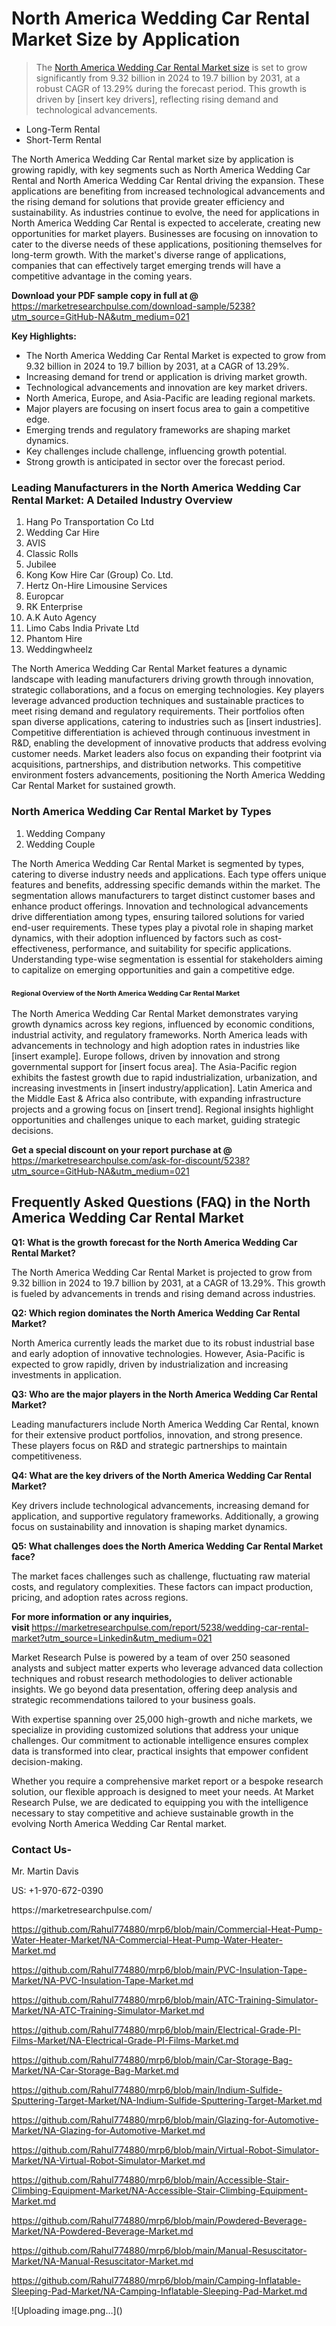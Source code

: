 <h1>North America Wedding Car Rental Market&nbsp;Size by Application</h1><blockquote><p>The <a href="https://marketresearchpulse.com/download-sample/5238?utm_source=GitHub-NA&amp;utm_medium=021">North America Wedding Car Rental Market size</a> is set to grow significantly from 9.32 billion in 2024 to 19.7 billion by 2031, at a robust CAGR of 13.29% during the forecast period. This growth is driven by [insert key drivers], reflecting rising demand and technological advancements.</p></blockquote><ul><li>Long-Term Rental<li> Short-Term Rental</li></ul><p>The North America Wedding Car Rental market size by application is growing rapidly, with key segments such as North America Wedding Car Rental and North America Wedding Car Rental driving the expansion. These applications are benefiting from increased technological advancements and the rising demand for solutions that provide greater efficiency and sustainability. As industries continue to evolve, the need for applications in North America Wedding Car Rental is expected to accelerate, creating new opportunities for market players. Businesses are focusing on innovation to cater to the diverse needs of these applications, positioning themselves for long-term growth. With the market's diverse range of applications, companies that can effectively target emerging trends will have a competitive advantage in the coming years.</p><p><strong>Download your PDF sample copy in full at @ </strong><a href="https://marketresearchpulse.com/download-sample/5238?utm_source=GitHub-NA&amp;utm_medium=021">https://marketresearchpulse.com/download-sample/5238?utm_source=GitHub-NA&amp;utm_medium=021</a></p><p><strong>Key Highlights: </strong></p><ul><li>The North America Wedding Car Rental Market is expected to grow from 9.32 billion in 2024 to 19.7 billion by 2031, at a CAGR of 13.29%.</li><li>Increasing demand for trend or application is driving market growth.</li><li>Technological advancements and innovation are key market drivers.</li><li>North America, Europe, and Asia-Pacific are leading regional markets.</li><li>Major players are focusing on insert focus area to gain a competitive edge.</li><li>Emerging trends and regulatory frameworks are shaping market dynamics.</li><li>Key challenges include challenge, influencing growth potential.</li><li>Strong growth is anticipated in sector over the forecast period.</li></ul><h3>Leading Manufacturers in the North America Wedding Car Rental Market: A Detailed Industry Overview</h3><ol><li>Hang Po Transportation Co Ltd</li><li>Wedding Car Hire</li><li>AVIS</li><li>Classic Rolls</li><li>Jubilee</li><li>Kong Kow Hire Car (Group) Co. Ltd.</li><li>Hertz On-Hire Limousine Services</li><li>Europcar</li><li>RK Enterprise</li><li>A.K Auto Agency</li><li>Limo Cabs India Private Ltd</li><li>Phantom Hire</li><li>Weddingwheelz</li></ol><div class="flex max-w-full flex-col flex-grow"><div class="min-h-8 text-message flex w-full flex-col items-end gap-2 whitespace-normal break-words [.text-message+&amp;]:mt-5" dir="auto" data-message-author-role="assistant" data-message-id="fd8432e4-4910-450d-b182-61b7bfb0a01f" data-message-model-slug="gpt-4o"><div class="flex w-full flex-col gap-1 empty:hidden first:pt-[3px]"><div class="markdown prose w-full break-words dark:prose-invert light"><p>The North America Wedding Car Rental Market features a dynamic landscape with leading manufacturers driving growth through innovation, strategic collaborations, and a focus on emerging technologies. Key players leverage advanced production techniques and sustainable practices to meet rising demand and regulatory requirements. Their portfolios often span diverse applications, catering to industries such as [insert industries]. Competitive differentiation is achieved through continuous investment in R&amp;D, enabling the development of innovative products that address evolving customer needs. Market leaders also focus on expanding their footprint via acquisitions, partnerships, and distribution networks. This competitive environment fosters advancements, positioning the North America Wedding Car Rental Market for sustained growth.</p></div></div></div></div><h3>North America Wedding Car Rental Market by Types</h3><ol><li>Wedding Company<li> Wedding Couple</li></ol><div class="flex max-w-full flex-col flex-grow"><div class="min-h-8 text-message flex w-full flex-col items-end gap-2 whitespace-normal break-words [.text-message+&amp;]:mt-5" dir="auto" data-message-author-role="assistant" data-message-id="084470be-0bb7-4664-bddf-5156b4f41249" data-message-model-slug="gpt-4o-mini"><div class="flex w-full flex-col gap-1 empty:hidden first:pt-[3px]"><div class="markdown prose w-full break-words dark:prose-invert light"><p>The North America Wedding Car Rental Market is segmented by types, catering to diverse industry needs and applications. Each type offers unique features and benefits, addressing specific demands within the market. The segmentation allows manufacturers to target distinct customer bases and enhance product offerings. Innovation and technological advancements drive differentiation among types, ensuring tailored solutions for varied end-user requirements. These types play a pivotal role in shaping market dynamics, with their adoption influenced by factors such as cost-effectiveness, performance, and suitability for specific applications. Understanding type-wise segmentation is essential for stakeholders aiming to capitalize on emerging opportunities and gain a competitive edge.</p></div></div></div></div><h3><span style="font-size: 11px;">Regional Overview of the North America Wedding Car Rental Market</span></h3><div class="flex max-w-full flex-col flex-grow"><div class="min-h-8 text-message flex w-full flex-col items-end gap-2 whitespace-normal break-words [.text-message+&amp;]:mt-5" dir="auto" data-message-author-role="assistant" data-message-id="e9038762-ce64-4e30-91c9-9bd413514231" data-message-model-slug="gpt-4o-mini"><div class="flex w-full flex-col gap-1 empty:hidden first:pt-[3px]"><div class="markdown prose w-full break-words dark:prose-invert light"><p>The North America Wedding Car Rental Market demonstrates varying growth dynamics across key regions, influenced by economic conditions, industrial activity, and regulatory frameworks. North America leads with advancements in technology and high adoption rates in industries like [insert example]. Europe follows, driven by innovation and strong governmental support for [insert focus area]. The Asia-Pacific region exhibits the fastest growth due to rapid industrialization, urbanization, and increasing investments in [insert industry/application]. Latin America and the Middle East &amp; Africa also contribute, with expanding infrastructure projects and a growing focus on [insert trend]. Regional insights highlight opportunities and challenges unique to each market, guiding strategic decisions.</p></div></div></div></div><p><strong>Get a special discount on your report purchase at @ </strong><a href="https://marketresearchpulse.com/ask-for-discount/5238?utm_source=GitHub-NA&amp;utm_medium=021">https://marketresearchpulse.com/ask-for-discount/5238?utm_source=GitHub-NA&amp;utm_medium=021</a></p><h2>Frequently Asked Questions (FAQ) in the North America Wedding Car Rental Market</h2><p><strong>Q1: What is the growth forecast for the North America Wedding Car Rental Market?</strong></p><p>The North America Wedding Car Rental Market is projected to grow from 9.32 billion in 2024 to 19.7 billion by 2031, at a CAGR of 13.29%. This growth is fueled by advancements in trends and rising demand across industries.</p><p><strong>Q2: Which region dominates the North America Wedding Car Rental Market?</strong></p><p>North America currently leads the market due to its robust industrial base and early adoption of innovative technologies. However, Asia-Pacific is expected to grow rapidly, driven by industrialization and increasing investments in application.</p><p><strong>Q3: Who are the major players in the North America Wedding Car Rental Market?</strong></p><p>Leading manufacturers include North America Wedding Car Rental, known for their extensive product portfolios, innovation, and strong presence. These players focus on R&amp;D and strategic partnerships to maintain competitiveness.</p><p><strong>Q4: What are the key drivers of the North America Wedding Car Rental Market?</strong></p><p>Key drivers include technological advancements, increasing demand for application, and supportive regulatory frameworks. Additionally, a growing focus on sustainability and innovation is shaping market dynamics.</p><p><strong>Q5: What challenges does the North America Wedding Car Rental Market face?</strong></p><p>The market faces challenges such as challenge, fluctuating raw material costs, and regulatory complexities. These factors can impact production, pricing, and adoption rates across regions.</p><p><strong>For more information or any inquiries, visit&nbsp;</strong><a href="https://marketresearchpulse.com/report/5238/wedding-car-rental-market?utm_source=Linkedin&utm_medium=021">https://marketresearchpulse.com/report/5238/wedding-car-rental-market?utm_source=Linkedin&utm_medium=021</a></p><p>Market Research Pulse is powered by a team of over 250 seasoned analysts and subject matter experts who leverage advanced data collection techniques and robust research methodologies to deliver actionable insights. We go beyond data presentation, offering deep analysis and strategic recommendations tailored to your business goals.</p><p>With expertise spanning over 25,000 high-growth and niche markets, we specialize in providing customized solutions that address your unique challenges. Our commitment to actionable intelligence ensures complex data is transformed into clear, practical insights that empower confident decision-making.</p><p>Whether you require a comprehensive market report or a bespoke research solution, our flexible approach is designed to meet your needs. At Market Research Pulse, we are dedicated to equipping you with the intelligence necessary to stay competitive and achieve sustainable growth in the evolving North America Wedding Car Rental market.</p><h3><strong>Contact Us-</strong></h3><p>Mr. Martin Davis</p><p>US: +1-970-672-0390</p><p>https://marketresearchpulse.com/</p><p><a href="https://github.com/Rahul774880/mrp6/blob/main/Commercial-Heat-Pump-Water-Heater-Market/NA-Commercial-Heat-Pump-Water-Heater-Market.md">https://github.com/Rahul774880/mrp6/blob/main/Commercial-Heat-Pump-Water-Heater-Market/NA-Commercial-Heat-Pump-Water-Heater-Market.md</a></p><p><a href="https://github.com/Rahul774880/mrp6/blob/main/PVC-Insulation-Tape-Market/NA-PVC-Insulation-Tape-Market.md">https://github.com/Rahul774880/mrp6/blob/main/PVC-Insulation-Tape-Market/NA-PVC-Insulation-Tape-Market.md</a></p><p><a href="https://github.com/Rahul774880/mrp6/blob/main/ATC-Training-Simulator-Market/NA-ATC-Training-Simulator-Market.md">https://github.com/Rahul774880/mrp6/blob/main/ATC-Training-Simulator-Market/NA-ATC-Training-Simulator-Market.md</a></p><p><a href="https://github.com/Rahul774880/mrp6/blob/main/Electrical-Grade-PI-Films-Market/NA-Electrical-Grade-PI-Films-Market.md">https://github.com/Rahul774880/mrp6/blob/main/Electrical-Grade-PI-Films-Market/NA-Electrical-Grade-PI-Films-Market.md</a></p><p><a href="https://github.com/Rahul774880/mrp6/blob/main/Car-Storage-Bag-Market/NA-Car-Storage-Bag-Market.md">https://github.com/Rahul774880/mrp6/blob/main/Car-Storage-Bag-Market/NA-Car-Storage-Bag-Market.md</a></p><p><a href="https://github.com/Rahul774880/mrp6/blob/main/Indium-Sulfide-Sputtering-Target-Market/NA-Indium-Sulfide-Sputtering-Target-Market.md">https://github.com/Rahul774880/mrp6/blob/main/Indium-Sulfide-Sputtering-Target-Market/NA-Indium-Sulfide-Sputtering-Target-Market.md</a></p><p><a href="https://github.com/Rahul774880/mrp6/blob/main/Glazing-for-Automotive-Market/NA-Glazing-for-Automotive-Market.md">https://github.com/Rahul774880/mrp6/blob/main/Glazing-for-Automotive-Market/NA-Glazing-for-Automotive-Market.md</a></p><p><a href="https://github.com/Rahul774880/mrp6/blob/main/Virtual-Robot-Simulator-Market/NA-Virtual-Robot-Simulator-Market.md">https://github.com/Rahul774880/mrp6/blob/main/Virtual-Robot-Simulator-Market/NA-Virtual-Robot-Simulator-Market.md</a></p><p><a href="https://github.com/Rahul774880/mrp6/blob/main/Accessible-Stair-Climbing-Equipment-Market/NA-Accessible-Stair-Climbing-Equipment-Market.md">https://github.com/Rahul774880/mrp6/blob/main/Accessible-Stair-Climbing-Equipment-Market/NA-Accessible-Stair-Climbing-Equipment-Market.md</a></p><p><a href="https://github.com/Rahul774880/mrp6/blob/main/Powdered-Beverage-Market/NA-Powdered-Beverage-Market.md">https://github.com/Rahul774880/mrp6/blob/main/Powdered-Beverage-Market/NA-Powdered-Beverage-Market.md</a></p><p><a href="https://github.com/Rahul774880/mrp6/blob/main/Manual-Resuscitator-Market/NA-Manual-Resuscitator-Market.md">https://github.com/Rahul774880/mrp6/blob/main/Manual-Resuscitator-Market/NA-Manual-Resuscitator-Market.md</a></p><p><a href="https://github.com/Rahul774880/mrp6/blob/main/Camping-Inflatable-Sleeping-Pad-Market/NA-Camping-Inflatable-Sleeping-Pad-Market.md">https://github.com/Rahul774880/mrp6/blob/main/Camping-Inflatable-Sleeping-Pad-Market/NA-Camping-Inflatable-Sleeping-Pad-Market.md</a></p>
![Uploading image.png…]()
